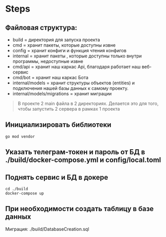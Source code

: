 # Steps 

## Файловая структура:
- build = директория для запуска проекта
- cmd = хранит пакеты, которые доступны извне
- config = хранит конфиги и функция чтения конфигов
- internal = хранит пакеты , которые доступны только внутри программы, недоступные извне
- cmd/api = хранит наш каркас Api, благодаря работает наш веб-сервис
- cmd/bot = хранит наш каркас Бота
- internal/models = хранит структуры объектов (entities) и подключения нашей базы данных к самому проекту.
- internal/models/migrations = хранит миграции

>В проекте 2 main файла в 2 директориях. Делается это для того, чтобы запустить 2 сервера в рамках 1 проекта

## Инициализировать библиотеки
```shell
go mod vendor
```
## Указать телеграм-токен и пароль от БД в ./build/docker-compose.yml и config/local.toml
## Поднять сервис и БД в докере
```shell
cd ./build
docker-compose up
```
## При необходимости создать таблицу в базе данных
Миграция: ./build/DatabaseCreation.sql
